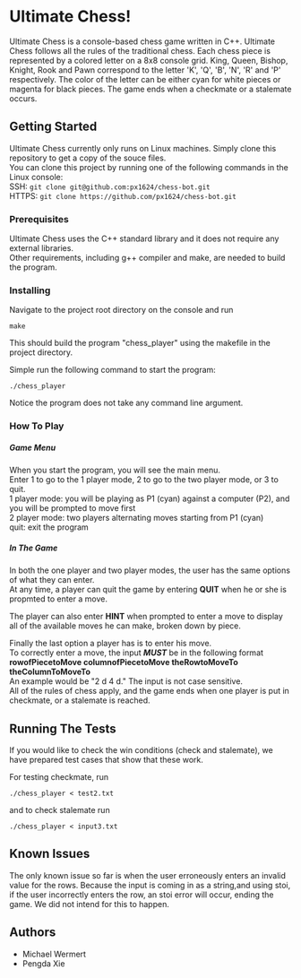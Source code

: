 # Ultimate Chess!

Ultimate Chess is a console-based chess game written in C++. Ultimate Chess follows all the rules of the traditional chess. Each chess piece is represented by a colored letter on a 8x8 console grid. King, Queen, Bishop, Knight, Rook and Pawn correspond to the letter 'K', 'Q', 'B', 'N', 'R' and 'P' respectively. The color of the letter can be either cyan for white pieces or magenta for black pieces. The game ends when a checkmate or a stalemate occurs.


## Getting Started

Ultimate Chess currently only runs on Linux machines. Simply clone this repository to get a copy of the souce files.  
You can clone this project by running one of the following commands in the Linux console:  
  SSH: `git clone git@github.com:px1624/chess-bot.git`  
HTTPS: `git clone https://github.com/px1624/chess-bot.git`  

### Prerequisites

Ultimate Chess uses the C++ standard library and it does not require any external libraries.  
Other requirements, including g++ compiler and make, are needed to build the program.

### Installing

Navigate to the project root directory on the console and run  
```
make
```
This should build the program "chess_player" using the makefile in the project directory.

Simple run the following command to start the program: 
```
./chess_player
```
Notice the program does not take any command line argument.

### How To Play


##### Game Menu

When you start the program, you will see the main menu.  
Enter 1 to go to the 1 player mode, 2 to go to the two player mode, or 3 to quit.  
1 player mode: you will be playing as P1 (cyan) against a computer (P2), and you will be prompted to move first  
2 player mode: two players alternating moves starting from P1 (cyan)  
quit: exit the program


##### In The Game

In both the one player and two player modes, the user has the same options of what they can enter.  
At any time, a player can quit the game by entering **QUIT** when he or she is propmted to enter a move.

The player can also enter **HINT** when prompted to enter a move to display all of the available moves he can make, broken down by piece.
   
Finally the last option a player has is to enter his move.  
To correctly enter a move, the input **_MUST_** be in the following format **rowofPiecetoMove columnofPiecetoMove theRowtoMoveTo theColumnToMoveTo**  
An example would be "2 d 4 d." The input is not case sensitive.  
All of the rules of chess apply, and the game ends when one player is put in checkmate, or a stalemate is reached.  

## Running The Tests

If you would like to check the win conditions (check and stalemate), we have prepared test cases that show that these work.

For testing checkmate, run
```
./chess_player < test2.txt
```
and to check stalemate run
```
./chess_player < input3.txt
```

## Known Issues

The only known issue so far is when the user erroneously enters an invalid value for the rows. Because the input is coming in as a string,and using stoi, if the user incorrectly enters the row, an stoi error will occur, ending the game. We did not intend for this to happen.

## Authors
  * Michael Wermert
  * Pengda Xie

